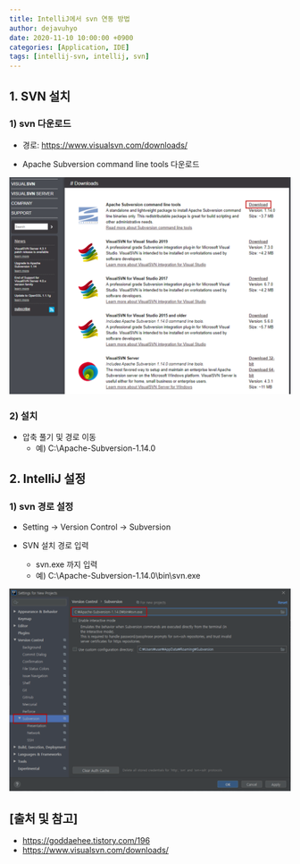 ```yaml
---
title: IntelliJ에서 svn 연동 방법
author: dejavuhyo
date: 2020-11-10 10:00:00 +0900
categories: [Application, IDE]
tags: [intellij-svn, intellij, svn]
---
```


## 1. SVN 설치

### 1) svn 다운로드

* 경로: <https://www.visualsvn.com/downloads/>

* Apache Subversion command line tools 다운로드

![img001](/assets/img/2020-11-10-intellij-svn/img001.png)

### 2) 설치

* 압축 풀기 및 경로 이동
  - 예) C:\Apache-Subversion-1.14.0

## 2. IntelliJ 설정

### 1) svn 경로 설정

* Setting → Version Control → Subversion

* SVN 설치 경로 입력
  - svn.exe 까지 입력
  - 예) C:\Apache-Subversion-1.14.0\bin\svn.exe

![img002](/assets/img/2020-11-10-intellij-svn/img002.png)

## [출처 및 참고]
* <https://goddaehee.tistory.com/196>
* <https://www.visualsvn.com/downloads/>
